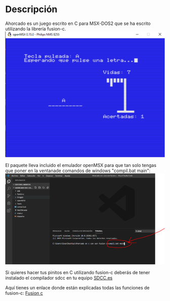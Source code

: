 
# Descripción

Ahorcado es un juego escrito en C para MSX-DOS2 que se ha escrito utilizando la librería fusion-c.
![Imagen programa 1](/images/2.PNG)


El paquete lleva incluido el emulador openMSX para que tan solo tengas que poner en la ventanade comandos de windows "compil.bat main":
![Imagen programa 1](/images/1.PNG)

Si quieres hacer tus pinitos en C utilizando fusion-c deberás de tener instalado el compilador sdcc en tu equipo [SDCC.es](http://sdcc.sourceforge.net/index.php#Download)

Aquí tienes un enlace donde están explicadas todas las funciones de fusion-c: [Fusion c](https://github.com/ericb59/Fusion-C-v1.2/blob/master/FUSION-C-Quick%20A4%201.2.pdf)